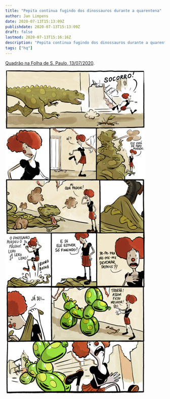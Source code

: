 ```yaml
---
title: "Pepita continua fugindo dos dinossauros durante a quarentena"
author: Jan Limpens
date: 2020-07-13T15:13:09Z
publishdate: 2020-07-13T15:13:09Z
draft: false
lastmod: 2020-07-13T15:16:16Z
description: "Pepita continua fugindo dos dinossauros durante a quarentena"
tags: ["hq"]
---
```


[Quadrão na Folha de S. Paulo, 13/07/2020](https://www1.folha.uol.com.br/ilustrada/cartum/cartunsdiarios/#13/07/2020).

![HQ](hq-2020-07-v2-442x1024.jpg "Pepita continua fugindo dos dinossauros durante a quarentena")
